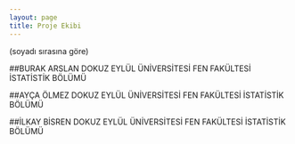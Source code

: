 ```yaml
---
layout: page
title: Proje Ekibi
---
```


(soyadı sırasına göre)

##BURAK ARSLAN
DOKUZ EYLÜL ÜNİVERSİTESİ FEN FAKÜLTESİ İSTATİSTİK BÖLÜMÜ  



<p>

<a href="https://tr.linkedin.com/in/burak-arslan-b074aa112" target="_blank"><i class="fa fa-linkedin-square fa-2x"></i></a>
<a href="https://www.facebook.com/b.arslandeu" target="_blank"><i class="fa fa-facebook fa-2x"></i></a>
<a href="https://twitter.com/Burak_ARS" target="_blank"><i class="fa fa-twitter fa-2x"></i></a>
</p>





##AYÇA ÖLMEZ
DOKUZ EYLÜL ÜNİVERSİTESİ FEN FAKÜLTESİ İSTATİSTİK BÖLÜMÜ

             



<p>
<a href="https://tr.linkedin.com/in/ayça-ölmez-958735b9" target="_blank"><i class="fa fa-linkedin-square fa-2x"></i></a>

<a href="https://www.facebook.com/olmezayca" target="_blank"><i class="fa fa-facebook fa-2x"></i></a>

<a href="https://twitter.com/olmezayca" target="_blank"><i class="fa fa-twitter fa-2x"></i></a>
</p>

##İLKAY BİSREN
DOKUZ EYLÜL ÜNİVERSİTESİ FEN FAKÜLTESİ İSTATİSTİK BÖLÜMÜ


<p> 
<a href="https://www.facebook.com/ilkay.bisren" target="_blank"><i class="fa fa-facebook fa-2x"></i></a>
</p>




